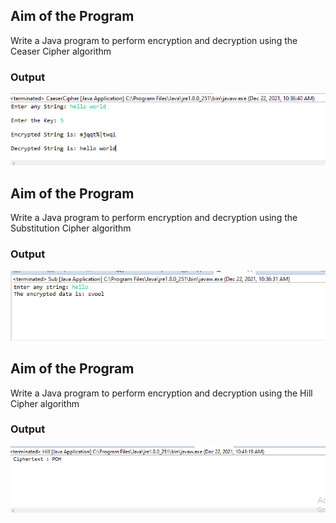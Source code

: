 ## Aim of the Program

Write a Java program to perform encryption and decryption using the Ceaser Cipher
algorithm


### Output
![output](Program-3a_Output.png)

## Aim of the Program
Write a Java program to perform encryption and decryption using the Substitution Cipher
algorithm


### Output
![output](Program-3b_Output.png)

## Aim of the Program

Write a Java program to perform encryption and decryption using the Hill Cipher
algorithm

### Output
![output](Program-3c_Output.png)

